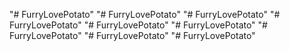 "# FurryLovePotato"  "# FurryLovePotato"  "# FurryLovePotato" 
"# FurryLovePotato"  "# FurryLovePotato" 
"# FurryLovePotato" 
"# FurryLovePotato" 
"# FurryLovePotato" 
"# FurryLovePotato" 
